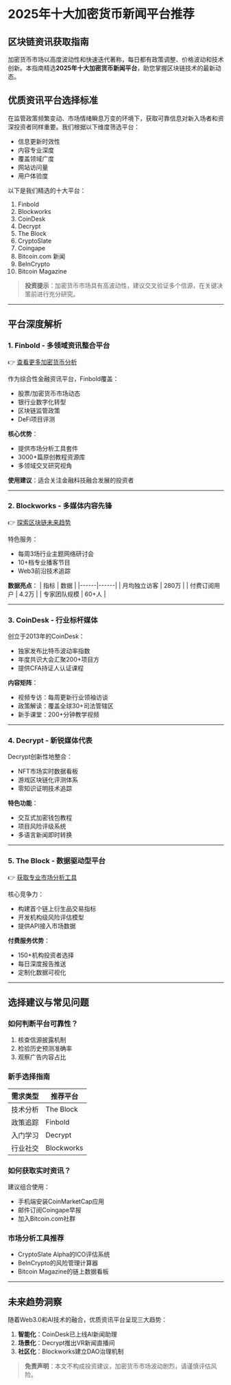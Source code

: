 # 2025年十大加密货币新闻平台推荐

## 区块链资讯获取指南
加密货币市场以高度波动性和快速迭代著称，每日都有政策调整、价格波动和技术创新。本指南精选**2025年十大加密货币新闻平台**，助您掌握区块链技术的最新动态。

## 优质资讯平台选择标准
在监管政策频繁变动、市场情绪瞬息万变的环境下，获取可靠信息对新入场者和资深投资者同样重要。我们根据以下维度筛选平台：
- 信息更新时效性
- 内容专业深度
- 覆盖领域广度
- 网站访问量
- 用户体验度

以下是我们精选的十大平台：

1. Finbold
2. Blockworks
3. CoinDesk
4. Decrypt
5. The Block
6. CryptoSlate
7. Coingape
8. Bitcoin.com 新闻
9. BeInCrypto
10. Bitcoin Magazine

> **投资提示**：加密货币市场具有高波动性，建议交叉验证多个信源，在关键决策前进行充分研究。

---

## 平台深度解析

### 1\. Finbold - 多领域资讯整合平台
👉 [查看更多加密货币分析](https://bit.ly/okx_welcome)

作为综合性金融资讯平台，Finbold覆盖：
- 股票/加密货币市场动态
- 银行业数字化转型
- 区块链监管政策
- DeFi项目评测

**核心优势**：
- 提供市场分析工具套件
- 3000+篇原创教程资源库
- 多领域交叉研究视角

**使用建议**：适合关注金融科技融合发展的投资者

---

### 2\. Blockworks - 多媒体内容先锋
👉 [探索区块链未来趋势](https://bit.ly/okx_welcome)

特色服务：
- 每周3场行业主题网络研讨会
- 10+档专业播客节目
- Web3前沿技术追踪

**数据亮点**：
| 指标 | 数据 |
|------|------|
| 月均独立访客 | 280万 |
| 付费订阅用户 | 4.2万 |
| 专家团队规模 | 60+人 |

---

### 3\. CoinDesk - 行业标杆媒体
创立于2013年的CoinDesk：
- 独家发布比特币波动率指数
- 年度共识大会汇聚200+项目方
- 提供CFA持证人认证课程

**内容矩阵**：
- 视频专访：每周更新行业领袖访谈
- 政策解读：覆盖全球30+司法管辖区
- 新手课堂：200+分钟教学视频

---

### 4\. Decrypt - 新锐媒体代表
Decrypt创新性地整合：
- NFT市场实时数据看板
- 游戏区块链化评测体系
- 零知识证明技术追踪

**特色功能**：
- 交互式加密钱包教程
- 项目风险评级系统
- 多语言新闻即时转换

---

### 5\. The Block - 数据驱动型平台
👉 [获取专业市场分析工具](https://bit.ly/okx_welcome)

核心竞争力：
- 构建首个链上衍生品交易指标
- 开发机构级风险评估模型
- 提供API接入市场数据

**付费服务优势**：
- 150+机构投资者选择
- 每日深度报告推送
- 定制化数据可视化

---

## 选择建议与常见问题

### 如何判断平台可靠性？
1. 核查信源披露机制
2. 检验历史预测准确率
3. 观察广告内容占比

### 新手选择指南
| 需求类型 | 推荐平台 |
|---------|----------|
| 技术分析 | The Block |
| 政策追踪 | Finbold |
| 入门学习 | Decrypt |
| 行业社交 | Blockworks |

### 如何获取实时资讯？
建议组合使用：
- 手机端安装CoinMarketCap应用
- 邮件订阅Coingape早报
- 加入Bitcoin.com社群

### 市场分析工具推荐
- CryptoSlate Alpha的ICO评估系统
- BeInCrypto的风险管理计算器
- Bitcoin Magazine的链上数据看板

---

## 未来趋势洞察
随着Web3.0和AI技术的融合，优质资讯平台呈现三大趋势：
1. **智能化**：CoinDesk已上线AI新闻助理
2. **场景化**：Decrypt推出VR新闻直播间
3. **社区化**：Blockworks建立DAO治理机制

> **免责声明**：本文不构成投资建议，加密货币市场波动剧烈，请谨慎评估风险。
